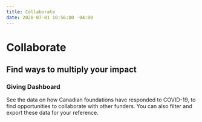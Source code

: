 ```yaml
---
title: Collaborate
date: 2020-07-01 10:56:00 -04:00
---
```


# Collaborate
## Find ways to multiply your impact

### Giving Dashboard

See the data on how Canadian foundations have responded to COVID-19, to find opportunities to collaborate with other funders. You can also filter and export these data for your reference.
